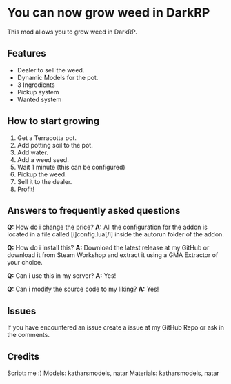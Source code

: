 # You can now grow weed in DarkRP
This mod allows you to grow weed in DarkRP. 

## Features
- Dealer to sell the weed.
- Dynamic Models for the pot.
- 3 Ingredients
- Pickup system
- Wanted system

## How to start growing
1. Get a Terracotta pot.
2. Add potting soil to the pot.
3. Add water.
4. Add a weed seed.
5. Wait 1 minute (this can be configured)
6. Pickup the weed.
7. Sell it to the dealer.
8. Profit!

## Answers to frequently asked questions
**Q:** How do i change the price?
**A:** All the configuration for the addon is located in a file called [i]config.lua[/i] inside the autorun folder of the addon.

**Q:** How do i install this?
**A:** Download the latest release at my GitHub or download it from Steam Workshop and extract it using a GMA Extractor of your choice.

**Q:** Can i use this in my server?
**A:** Yes!

**Q:** Can i modify the source code to my liking?
**A:** Yes!

## Issues
If you have encountered an issue create a issue at my GitHub Repo or ask in the comments.


## Credits
Script: me :)
Models: katharsmodels, natar
Materials: katharsmodels, natar
